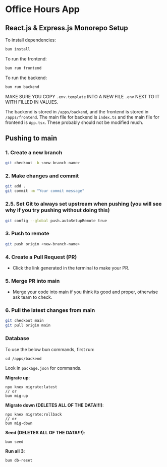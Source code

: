 # Office Hours App
## React.js & Express.js Monorepo Setup

To install dependencies:

```bash
bun install
```

To run the frontend:

```bash
bun run frontend
```

To run the backend:
```bash
bun run backend
```

MAKE SURE YOU COPY `.env.template` INTO A NEW FILE `.env` NEXT TO IT WITH FILLED IN VALUES.



The backend is stored in `/apps/backend`, and the frontend is stored in `/apps/frontend`. The main file for backend is `index.ts` and the main file for frontend is `App.tsx`. These probably should not be modified much.

## Pushing to main

### 1. **Create a new branch**
```bash
git checkout -b <new-branch-name>
```

### 2. **Make changes and commit**
```bash
git add .
git commit -m "Your commit message"
```

### 2.5. **Set Git to always set upstream when pushing** (you will see why if you try pushing without doing this)
```bash
git config --global push.autoSetupRemote true
```

### 3. **Push to remote**
```bash
git push origin <new-branch-name>
```

### 4. **Create a Pull Request (PR)**
- Click the link generated in the terminal to make your PR.

### 5. **Merge PR into main**
- Merge your code into main if you think its good and proper, otherwise ask team to check. 

### 6. **Pull the latest changes from main**
```bash
git checkout main
git pull origin main
```

### Database

To use the below bun commands, first run:
```
cd /apps/backend
```

Look in `package.json` for commands.

**Migrate up**:
```
npx knex migrate:latest
// or
bun mig-up
```

**Migrate down (DELETES ALL OF THE DATA!!!)**:
```
npx knex migrate:rollback 
// or
bun mig-down
```

**Seed (DELETES ALL OF THE DATA!!!)**:
```
bun seed
```

**Run all 3**:
```
bun db-reset
```